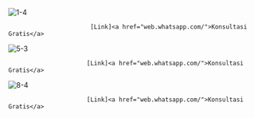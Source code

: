 ![1-4](https://user-images.githubusercontent.com/82723689/149630318-6cd25838-7ddf-465f-8d63-cb00b8637437.jpg)

                           [Link]<a href="web.whatsapp.com/">Konsultasi Gratis</a>
                        

![5-3](https://user-images.githubusercontent.com/82723689/149630339-80b828c9-bd98-4581-bd5d-9fbebeaac939.jpg)

                          [Link]<a href="web.whatsapp.com/">Konsultasi Gratis</a>


![8-4](https://user-images.githubusercontent.com/82723689/149630342-4b7ff189-3852-4921-b2a1-70f64930f23a.jpg)

                          [Link]<a href="web.whatsapp.com/">Konsultasi Gratis</a>
